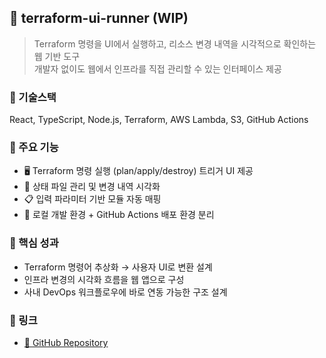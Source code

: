 ## 📁 terraform-ui-runner (WIP)

> Terraform 명령을 UI에서 실행하고, 리소스 변경 내역을 시각적으로 확인하는 웹 기반 도구  
> 개발자 없이도 웹에서 인프라를 직접 관리할 수 있는 인터페이스 제공

### 🔧 기술스택
React, TypeScript, Node.js, Terraform, AWS Lambda, S3, GitHub Actions

### 🚀 주요 기능
- 🖥 Terraform 명령 실행 (plan/apply/destroy) 트리거 UI 제공
- 📄 상태 파일 관리 및 변경 내역 시각화
- 📋 입력 파라미터 기반 모듈 자동 매핑
- 🧪 로컬 개발 환경 + GitHub Actions 배포 환경 분리

### 🎯 핵심 성과
- Terraform 명령어 추상화 → 사용자 UI로 변환 설계
- 인프라 변경의 시각화 흐름을 웹 앱으로 구성
- 사내 DevOps 워크플로우에 바로 연동 가능한 구조 설계

### 🔗 링크
- [🔗 GitHub Repository](https://github.com/kenneth-kang/terraform-ui-runner)

